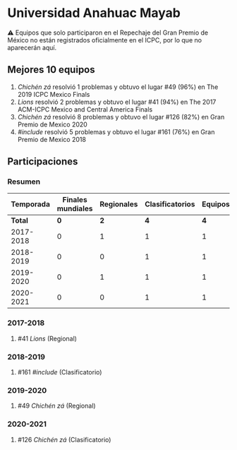 # Universidad Anahuac Mayab

:warning: Equipos que solo participaron en el Repechaje del Gran Premio de México no están registrados oficialmente en el ICPC, por lo que no aparecerán aquí.

## Mejores 10 equipos

1. _Chichén <int> zá_ resolvió 1 problemas y obtuvo el lugar #49 (96%) en The 2019 ICPC Mexico Finals
1. _Lions_ resolvió 2 problemas y obtuvo el lugar #41 (94%) en The 2017 ACM-ICPC Mexico and Central America Finals
1. _Chichén <int> zá_ resolvió 8 problemas y obtuvo el lugar #126 (82%) en Gran Premio de Mexico 2020
1. _#include <BAD>_ resolvió 5 problemas y obtuvo el lugar #161 (76%) en Gran Premio de Mexico 2018

## Participaciones

### Resumen

| Temporada | Finales mundiales | Regionales | Clasificatorios | Equipos |
| --- | --- | --- | --- | --- |
| **Total** | **0** | **2** | **4** | **4** |
| 2017-2018 | 0 | 1 | 1 | 1 |
| 2018-2019 | 0 | 0 | 1 | 1 |
| 2019-2020 | 0 | 1 | 1 | 1 |
| 2020-2021 | 0 | 0 | 1 | 1 |

### 2017-2018

1. #41 _Lions_ (Regional)

### 2018-2019

1. #161 _#include <BAD>_ (Clasificatorio)

### 2019-2020

1. #49 _Chichén <int> zá_ (Regional)

### 2020-2021

1. #126 _Chichén <int> zá_ (Clasificatorio)



